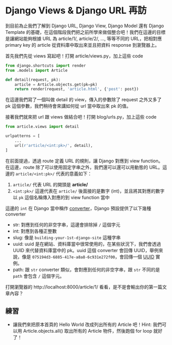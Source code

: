 # Django Views & Django URL 再訪

到目前為止我們了解到 Django URL, Django View, Django Model 還有 Django Template 的基礎，在這個階段我們把之前所學來做個整合吧！我們在這邊的目標是讓網站能夠根據 URL 為 article/1/, article/2/, ..., 等等不同的 URL，把相對應 primary key 的 article 從資料庫中取出來並且把資料 response 到瀏覽器上。

首先我們先從 views 寫起吧！打開 article/views.py，加上這些 code

```python
from django.shortcuts import render
from .models import Article

def detail(request, pk):
    article = Article.objects.get(pk=pk)
    return render(request, 'article.html', {'post': post})
```

在這邊我們寫了一個叫做 detail 的 view，傳入的參數除了 request 之外又多了 pk 這個參數，我們稍待會來講如何從 url 當中取出來 pk 的值。

接著我們就來把 url 跟 views 做結合吧！打開 blog/urls.py，加上這些 code

```python
from article.views import detail

urlpatterns = [
    ...
    url(r'article/<int:pk>/', detail),
]
```

在前面提過，透過 route 定義 URL 的規則，讓 Django 對應到 view function。在這邊，route 除了可以使用固定字串之外，我們還可以還可以用動態的 URL。這邊的 `article/<int:pk>/` 代表的意義如下：

1. `article/` 代表 URL 的開頭是 **article/**
2. `<int:pk>/` 這邊代表在 `article/` 後面接的是數字 (int)，並且將其對應的數字以 `pk` 這個名稱傳入對應的到 view function 當中

這邊的 `int` 在 Django 當中稱作 [converter](https://docs.djangoproject.com/en/2.0/topics/http/urls/#path-converters)，Django 預設提供了以下幾種 converter

* str: 對應到任何的非空字串，這邊會排除掉 `/` 這個字元
* int: 對應到各種正整數
* slug: 像是 `building-your-1st-django-site` 這種字串
* uuid: uuid 是在網站、資料庫當中很常使用的，在某些狀況下，我們會透過 UUID 來代替資料庫當中的 pk。uuid 這個 converter 會回傳 UUID，舉例來說，像是 `075194d3-6885-417e-a8a8-6c931e272f00`，會回傳一個 [UUID](https://docs.python.org/3/library/uuid.html#uuid.UUID) 實例。
* path: 跟 `str` converter 類似，會對應到任何的非空字串，跟 `str` 不同的是 `path` 會包含 `/` 這個字元。

打開瀏覽器的 http://localhost:8000/article/1/ 看看，是不是會輸出你的第一篇文章內容？

## 練習

* 讓我們來把原本首頁的 Hello World 改成列出所有的 Article 吧！Hint: 我們可以用 Article.objects.all() 取出所有的 Article 物件，然後跑個 for loop 就好了！
